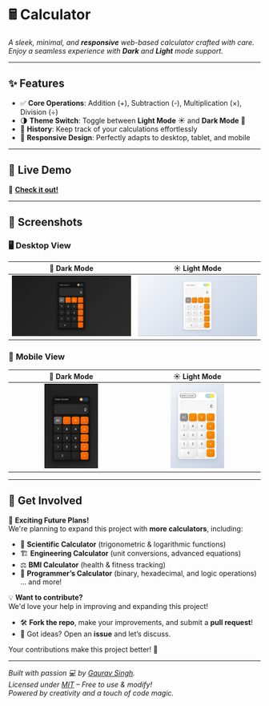 # 🖩 **Calculator**

_A sleek, minimal, and **responsive** web-based calculator crafted with care._  
_Enjoy a seamless experience with **Dark** and **Light** mode support._

---

## ✨ **Features**

-   ✅ **Core Operations**: Addition (+), Subtraction (-), Multiplication (×), Division (÷)
-   🌗 **Theme Switch**: Toggle between **Light Mode** ☀️ and **Dark Mode** 🌙
-   📜 **History**: Keep track of your calculations effortlessly
-   📱 **Responsive Design**: Perfectly adapts to desktop, tablet, and mobile

---

## 🚀 **Live Demo**

🔗 [**Check it out!**](https://gauravsingh-02.github.io/Calculator/)

---

## 📸 **Screenshots**

### 🖥️ **Desktop View**

|                🌙 **Dark Mode**                |                ☀️ **Light Mode**                 |
| :--------------------------------------------: | :----------------------------------------------: |
| ![Dark Mode Desktop](screenshots/win_dark.png) | ![Light Mode Desktop](screenshots/win_light.png) |

### 📱 **Mobile View**

|                 🌙 **Dark Mode**                 |                 ☀️ **Light Mode**                 |
| :----------------------------------------------: | :-----------------------------------------------: |
| <img src="screenshots/mob_dark.png" width="45%"> | <img src="screenshots/mob_light.png" width="45%"> |

---

## 🌟 **Get Involved**

🚀 **Exciting Future Plans!**  
We're planning to expand this project with **more calculators**, including:

-   🧮 **Scientific Calculator** (trigonometric & logarithmic functions)
-   🏗️ **Engineering Calculator** (unit conversions, advanced equations)
-   ⚖️ **BMI Calculator** (health & fitness tracking)
-   🔢 **Programmer’s Calculator** (binary, hexadecimal, and logic operations)  
    ... and more!

💡 **Want to contribute?**  
We'd love your help in improving and expanding this project!

-   🛠️ **Fork the repo**, make your improvements, and submit a **pull request**!
-   💬 Got ideas? Open an **issue** and let’s discuss.

Your contributions make this project better! 🙌

---

_Built with passion 💻 by [Gaurav Singh](https://github.com/gauravsingh-02)._  
_Licensed under [MIT](LICENSE) – Free to use & modify!_  
_Powered by creativity and a touch of code magic._
